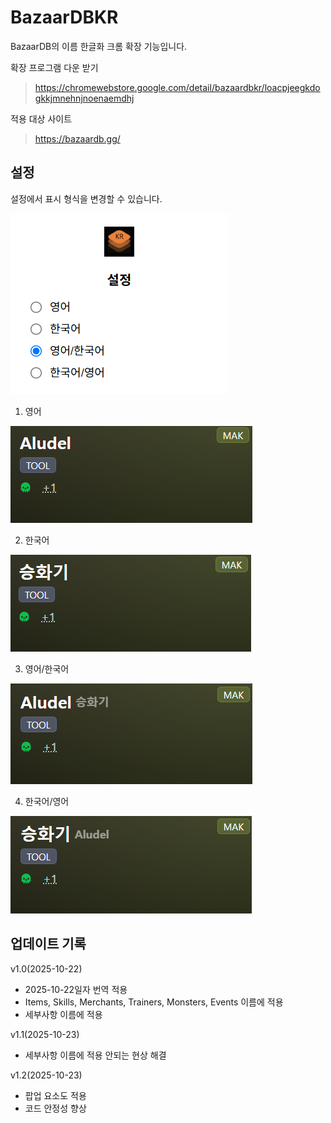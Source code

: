 # BazaarDBKR

BazaarDB의 이름 한글화 크롬 확장 기능입니다.

확장 프로그램 다운 받기

>https://chromewebstore.google.com/detail/bazaardbkr/loacpjeegkdogkkjmnehnjnoenaemdhj

적용 대상 사이트

>https://bazaardb.gg/



## 설정

설정에서 표시 형식을 변경할 수 있습니다.

![3.png](readme/3.png)

1. 영어

![4.png](readme/4.png)

2. 한국어

![5.png](readme/5.png)

3. 영어/한국어

![6.png](readme/6.png)

4. 한국어/영어

![7.png](readme/7.png)

## 업데이트 기록

v1.0(2025-10-22)

- 2025-10-22일자 번역 적용
- Items, Skills, Merchants, Trainers, Monsters, Events 이름에 적용
- 세부사항 이름에 적용

v1.1(2025-10-23)

- 세부사항 이름에 적용 안되는 현상 해결

v1.2(2025-10-23)

- 팝업 요소도 적용
- 코드 안정성 향상
